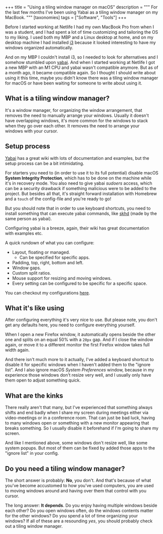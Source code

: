 +++
title = "Using a tiling window manager on macOS"
description = """
For the last few months I've been using Yabai as a tiling window manager on my MacBook.
"""
[taxonomies]
tags = ["Software", "Tools"]
+++

Before I started working at Netlife I had my own MacBook Pro from when I was a
student, and I had spent a lot of time customizing and tailoring the OS to my
liking. I used both my MBP and a Linux desktop at home, and on my desktop
machine I had installed [i3][i3] because it looked interesting to have my
windows organized automatically.

And on my MBP I couldn't install i3, so I needed to look for alternatives and I
somehow stumbled upon [yabai][yabai]. And when I started working at Netlife I
got a new MBP with an M1 CPU and yabai wasn't compatible anymore. But as of a
month ago, it became compatible again. So I thought I should write about using
it this time, maybe you didn't know there was a tiling window manager for macOS
or have been waiting for someone to write about using it.

## What is a tiling window manager?

It's a window manager, for organizing the window arrangement, that removes the
need to manually arrange your windows. Usually it doesn't have overlapping
windows, it's more common for the windows to stack when they go over each other.
It removes the need to arrange your windows with your cursor.

## Setup process

[Yabai][yabai] has a great wiki with lots of documentation and examples, but the
setup process can be a bit intimidating.

For starters you need to (in order to use it to its full potential) disable
macOS **System Integrity Protection**, which has to be done on the machine while
it's in recovery mode. You also need to give yabai _sudoers_ access, which can
be a security drawback if something malicious were to be added to the project.
But besides all that, it's straight forward installation with Homebrew and a
`touch` of the config-file and you're ready to go!

But you should note that in order to use keyboard shortcuts, you need to install
something that can execute yabai commands, like [skhd][skhd] (made by the same
person as yabai).

Configuring yabai is a breeze, again, their wiki has great documentation with
examples etc.

A quick rundown of what you can configure:

- Layout, floating or managed.
  - Can be specified for specific apps.
- Padding, top, right, bottom and left.
- Window gaps.
- Custom split ratios.
- Mouse support for resizing and moving windows.
- Every setting can be configured to be specific for a specific space.

You can checkout my configurations [here][yabai_config].

## What it's like using

After configuring everything it's very nice to use. But please note, you don't
get any defaults here, you need to configure everything yourself.

When I open a new Firefox window, it automatically opens beside the other one
and splits on an equal 50% with a `20px` gap. And if I close the window again,
or move it to a different monitor the first Firefox window takes full width
again.

And there isn't much more to it actually, I've added a keyboard shortcut to
disable it for specific windows when I haven't added them to the "ignore list".
And I also ignore macOS _System Preferences_ window, because in my experience
those windows don't resize very well, and I usually only have them open to
adjust something quick.

## What are the kinks

There really aren't that many, but I've experienced that something always shifts
and end badly when I share my screen during meetings either via video-meetings
or in a conference room. That can just be bad luck, having to many windows open
or something with a new monitor appearing that breaks something. So I usually
disable it beforehand if I'm going to share my screen.

And like I mentioned above, some windows don't resize well, like some system
popups. But most of them can be fixed by added those apps to the "ignore list"
in your config.

## Do you need a tiling window manager?

The short answer is probably: **No**, you don't. And that's because of what
you've become accustomed to how you've used computers, you are used to moving
windows around and having over them that control with you cursor.

The long answer: **It depends**. Do you enjoy having multiple windows beside
each other? Do you open windows often, do the windows contents matter for the
other windows? Do you spend a lot of time organizing your windows? If all of
these are a resounding _yes_, you should probably check out a tiling window
manager.

[i3]: https://i3wm.org/
[yabai]: https://github.com/koekeishiya/yabai
[skhd]: https://github.com/koekeishiya/skhd
[yabai_config]:
  https://github.com/timharek/dotfiles/blob/main/.config/yabai/yabairc

